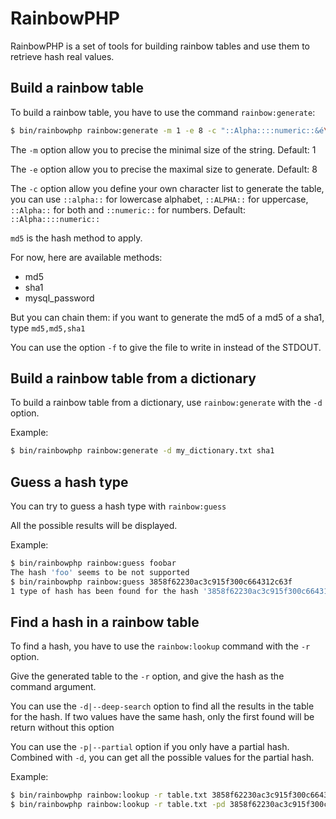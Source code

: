 RainbowPHP
===

RainbowPHP is a set of tools for building rainbow tables and use them to retrieve hash real values.

Build a rainbow table
---

To build a rainbow table, you have to use the command ```rainbow:generate```:

```sh
$ bin/rainbowphp rainbow:generate -m 1 -e 8 -c "::Alpha::::numeric::&é\"'\(-è_çà\)=$ù\*\!\:\;\,\<\>\\" md5
```

The ```-m``` option allow you to precise the minimal size of the string. Default: 1

The ```-e``` option allow you to precise the maximal size to generate. Default: 8

The ```-c``` option allow you define your own character list to generate the table, you can use ```::alpha::``` for lowercase alphabet,
```::ALPHA::``` for uppercase, ```::Alpha::``` for both and ```::numeric::``` for numbers. Default: ```::Alpha::::numeric::```

```md5``` is the hash method to apply.

For now, here are available methods:
- md5
- sha1
- mysql_password

But you can chain them: if you want to generate the md5 of a md5 of a sha1, type ```md5,md5,sha1```

You can use the option ```-f``` to give the file to write in instead of the STDOUT.

Build a rainbow table from a dictionary
---

To build a rainbow table from a dictionary, use ```rainbow:generate``` with the ```-d``` option.

Example:

```sh
$ bin/rainbowphp rainbow:generate -d my_dictionary.txt sha1
```

Guess a hash type
---

You can try to guess a hash type with ```rainbow:guess```

All the possible results will be displayed.

Example:

```sh
$ bin/rainbowphp rainbow:guess foobar
The hash 'foo' seems to be not supported
$ bin/rainbowphp rainbow:guess 3858f62230ac3c915f300c664312c63f
1 type of hash has been found for the hash '3858f62230ac3c915f300c664312c63f': md5
```

Find a hash in a rainbow table
---

To find a hash, you have to use the ```rainbow:lookup``` command with the ```-r``` option.

Give the generated table to the ```-r``` option, and give the hash as the command argument.

You can use the ```-d|--deep-search``` option to find all the results in the table for the hash. If two values have the same hash, only the first found will be return without this option

You can use the ```-p|--partial``` option if you only have a partial hash. Combined with ```-d```, you can get all the possible values for the partial hash.

Example:

```sh
$ bin/rainbowphp rainbow:lookup -r table.txt 3858f62230ac3c915f300c664312c63f
$ bin/rainbowphp rainbow:lookup -r table.txt -pd 3858f62230ac3c915f300c664312c
```